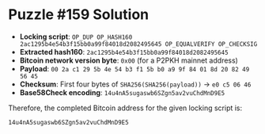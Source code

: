# Puzzle #159 Solution

- **Locking script**: `OP_DUP OP_HASH160 2ac1295b4e54b3f15bb0a99f84018d2082495645 OP_EQUALVERIFY OP_CHECKSIG`
- **Extracted hash160**: `2ac1295b4e54b3f15bb0a99f84018d2082495645`
- **Bitcoin network version byte**: `0x00` (for a P2PKH mainnet address)
- **Payload**: `00 2a c1 29 5b 4e 54 b3 f1 5b b0 a9 9f 84 01 8d 20 82 49 56 45`
- **Checksum**: First four bytes of `SHA256(SHA256(payload))` → `e0 c5 06 46`
- **Base58Check encoding**: `14u4nA5sugaswb6SZgn5av2vuChdMnD9E5`

Therefore, the completed Bitcoin address for the given locking script is:

```
14u4nA5sugaswb6SZgn5av2vuChdMnD9E5
```
